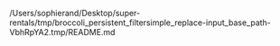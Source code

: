 /Users/sophierand/Desktop/super-rentals/tmp/broccoli_persistent_filtersimple_replace-input_base_path-VbhRpYA2.tmp/README.md